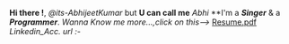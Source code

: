 **Hi there !**, *@its-AbhijeetKumar* but **U can call me** *Abhi*
**I'm a **_Singer_** & a **_Programmer_**.
*Wanna Know me more...,click on this-->* [Resume.pdf](https://github.com/its-AbhijeetKumar/its-AbhijeetKumar/files/7156469/Resume_Olivee1.pdf)
*Linkedin_Acc. url :-*[](www.linkedin.com/in/iam-abhijeet-kr)


